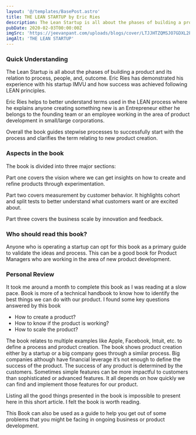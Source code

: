 ```yaml
---
layout: '@/templates/BasePost.astro'
title: THE LEAN STARTUP by Eric Ries
description: The Lean Startup is all about the phases of building a product and its relation to process, people, and, outcome. Eric Ries has demonstrated his experience with his startup IMVU and how success was achieved following LEAN principles.
pubDate: 2020-02-03T00:00:00Z
imgSrc: 'https://jeevanpant.com/uploads/blogs/cover/LTJJHTZQMSJO7GDXL2PY/1798d853d2b70d3fcbb7ad894172bc63.jpg'
imgAlt: 'THE LEAN STARTUP'
---
```


### Quick Understanding

 

The Lean Startup is all about the phases of building a product and its relation to process, people, and, outcome. Eric Ries has demonstrated his experience with his startup IMVU and how success was achieved following LEAN principles.

Eric Ries helps to better understand terms used in the LEAN process where he explains anyone creating something new is an Entrepreneur either he belongs to the founding team or an employee working in the area of product development in small/large corporations.

Overall the book guides stepwise processes to successfully start with the process and clarifies the term relating to new product creation.

 

 

### Aspects in the book

 

The book is divided into three major sections: 

Part one covers the vision where we can get insights on how to create and refine products through experimentation.

Part two covers measurement by customer behavior. It highlights cohort and split tests to better understand what customers want or are excited about.

Part three covers the business scale by innovation and feedback.

 

 

### Who should read this book?

 

Anyone who is operating a startup can opt for this book as a primary guide to validate the ideas and process. This can be a good book for Product Managers who are working in the area of new product development.

 

 

### Personal Review

 

It took me around a month to complete this book as I was reading at a slow pace. Book is more of a technical handbook to know how to identify the best things we can do with our product. I found some key questions answered by this book

* How to create a product?
* How to know if the product is working?
* How to scale the product?

The book relates to multiple examples like Apple, Facebook, Intuit, etc. to define a process and product creation. The book shows product creation either by a startup or a big company goes through a similar process. Big companies although have financial leverage it’s not enough to define the success of the product. The success of any product is determined by the customers. Sometimes simple features can be more impactful to customers than sophisticated or advanced features. It all depends on how quickly we can find and implement those features for our product.

Listing all the good things presented in the book is impossible to present here in this short article. I felt the book is worth reading.

This Book can also be used as a guide to help you get out of some problems that you might be facing in ongoing business or product development.